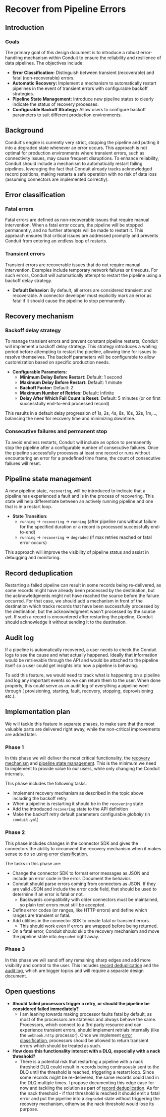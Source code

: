 # Recover from Pipeline Errors

## Introduction

### Goals

The primary goal of this design document is to introduce a robust error-handling
mechanism within Conduit to ensure the reliability and resilience of data
pipelines. The objectives include:

- **Error Classification:** Distinguish between transient (recoverable) and
  fatal (non-recoverable) errors.
- **Automatic Recovery:** Implement a mechanism to automatically restart
  pipelines in the event of transient errors with configurable backoff
  strategies.
- **Pipeline State Management:** Introduce new pipeline states to clearly
  indicate the status of recovery processes.
- **Configurable Backoff Strategy:** Allow users to configure backoff parameters
  to suit different production environments.

## Background

Conduit's engine is currently very strict, stopping the pipeline and putting it
into a degraded state whenever an error occurs. This approach is not optimal for
production environments where transient errors, such as connectivity issues, may
cause frequent disruptions. To enhance reliability, Conduit should include a
mechanism to automatically restart failing pipelines, leveraging the fact that
Conduit already tracks acknowledged record positions, making restarts a safe
operation with no risk of data loss (assuming connectors are implemented
correctly).

## Error classification

### Fatal errors

Fatal errors are defined as non-recoverable issues that require manual
intervention. When a fatal error occurs, the pipeline will be stopped
permanently, and no further attempts will be made to restart it. This approach
ensures that critical issues are addressed promptly and prevents Conduit from
entering an endless loop of restarts.

### Transient errors

Transient errors are recoverable issues that do not require manual intervention.
Examples include temporary network failures or timeouts. For such errors,
Conduit will automatically attempt to restart the pipeline using a backoff delay
strategy.

- **Default Behavior:** By default, all errors are considered transient and
  recoverable. A connector developer must explicitly mark an error as fatal if
  it should cause the pipeline to stop permanently.

## Recovery mechanism

### Backoff delay strategy

To manage transient errors and prevent constant pipeline restarts, Conduit will
implement a backoff delay strategy. This strategy introduces a waiting period
before attempting to restart the pipeline, allowing time for issues to resolve
themselves. The backoff parameters will be configurable to allow customization
based on specific production needs.

- **Configurable Parameters:**
  - **Minimum Delay Before Restart:** Default: 1 second
  - **Maximum Delay Before Restart:** Default: 1 minute
  - **Backoff Factor:** Default: 2
  - **Maximum Number of Retries:** Default: Infinite
  - **Delay After Which Fail Count is Reset:** Default: 5 minutes (or on first
    successfully end-to-end processed record)

This results in a default delay progression of 1s, 2s, 4s, 8s, 16s, 32s, 1m,...,
balancing the need for recovery time and minimizing downtime.

### Consecutive failures and permanent stop

To avoid endless restarts, Conduit will include an option to permanently stop
the pipeline after a configurable number of consecutive failures. Once the
pipeline successfully processes at least one record or runs without encountering
an error for a predefined time frame, the count of consecutive failures will
reset.

## Pipeline state management

A new pipeline state, `recovering`, will be introduced to indicate that a
pipeline has experienced a fault and is in the process of recovering. This state
will help differentiate between an actively running pipeline and one that is in
a restart loop.

- **State Transition:**
  - `running` → `recovering` → `running` (after pipeline runs without failure
    for the specified duration or a record is processed successfully end-to-end)
  - `running` → `recovering` → `degraded` (if max retries reached or fatal error
    occurs)

This approach will improve the visibility of pipeline status and assist in
debugging and monitoring.

## Record deduplication

Restarting a failed pipeline can result in some records being re-delivered, as
some records might have already been processed by the destination, but the
acknowledgments might not have reached the source before the failure occurred.
For that case, we should add a mechanism in front of the destination which
tracks records that have been successfully processed by the destination, but the
acknowledgment wasn't processed by the source yet. If such a record is
encountered after restarting the pipeline, Conduit should acknowledge it without
sending it to the destination.

## Audit log

If a pipeline is automatically recovered, a user needs to check the Conduit logs
to see the cause and what actually happened. Ideally that information would be
retrievable through the API and would be attached to the pipeline itself so a
user could get insights into how a pipeline is behaving.

To add this feature, we would need to track what is happening on a pipeline and
log any important events so we can return them to the user. When done properly,
this could serve as an audit log of everything a pipeline went through (
provisioning, starting, fault, recovery, stopping, deprovisioning etc.).

## Implementation plan

We will tackle this feature in separate phases, to make sure that the most
valuable parts are delivered right away, while the non-critical improvements are
added later.

### Phase 1

In this phase we will deliver the most critical functionality,
the [recovery mechanism](#recovery-mechanism)
and [pipeline state management](#pipeline-state-management). This is the minimum
we need to implement to provide value to our users, while only changing the
Conduit internals.

This phase includes the following tasks:

- Implement recovery mechanism as described in the topic above including the
  backoff retry.
- When a pipeline is restarting it should be in the `recovering` state
- Add the introduced `recovering` state to the API definition
- Make the backoff retry default parameters configurable _globally_ (in
  `conduit.yml`)

### Phase 2

This phase includes changes in the connector SDK and gives the connectors the
ability to circumvent the recovery mechanism when it makes sense to do so
using [error classification](#error-classification).

The tasks in this phase are:

- Change the connector SDK to format error messages as JSON and include an error
  code in the error. Document the behavior.
- Conduit should parse errors coming from connectors as JSON. If they are valid
  JSON and include the error code field, that should be used to determine if an
  error is fatal or not.
  - Backwards compatibility with older connectors must be maintained, so plain
    text errors must still be accepted.
- Define error codes (or ranges, like HTTP errors) and define which ranges are
  transient or fatal.
- Add utilities in the connector SDK to create fatal or transient errors.
  - This should work even if errors are wrapped before being returned.
- On a fatal error, Conduit should skip the recovery mechanism and move the
  pipeline state into `degraded` right away.

### Phase 3

In this phase we will sand off any remaining sharp edges and add more visibility
and control to the user. This
includes [record deduplication](#record-deduplication) and
the [audit log](#audit-log), which are bigger topics and will require a separate
design document.

## Open questions

- **Should failed processors trigger a retry, or should the pipeline be
  considered failed immediately?**
  - I am leaning towards making processor faults fatal by default, as most of
    the processors are stateless and always behave the same. Processors, which
    connect to a 3rd party resource and can experience transient errors, should
    implement retrials internally (like the `webhook.http` processor). Once we
    implement [error classification](#error-classification), processors should
    be allowed to return transient errors which should be treated as such.
- **How does this functionality interact with a DLQ, especially with a nack
  threshold?**
  - There is a potential risk that restarting a pipeline with a nack threshold
    DLQ could result in records being continuously sent to the DLQ until the
    threshold is reached, triggering a restart loop. Since some records might be
    re-delivered, the same records could land in the DLQ multiple times. I
    propose documenting this edge case for now and tackling the solution as part
    of [record deduplication](#record-deduplication).
    As for the nack threshold - if that threshold is reached it should emit a
    fatal error and put the pipeline into a `degraded` state without triggering
    the recovery mechanism, otherwise the nack threshold would lose its purpose.
